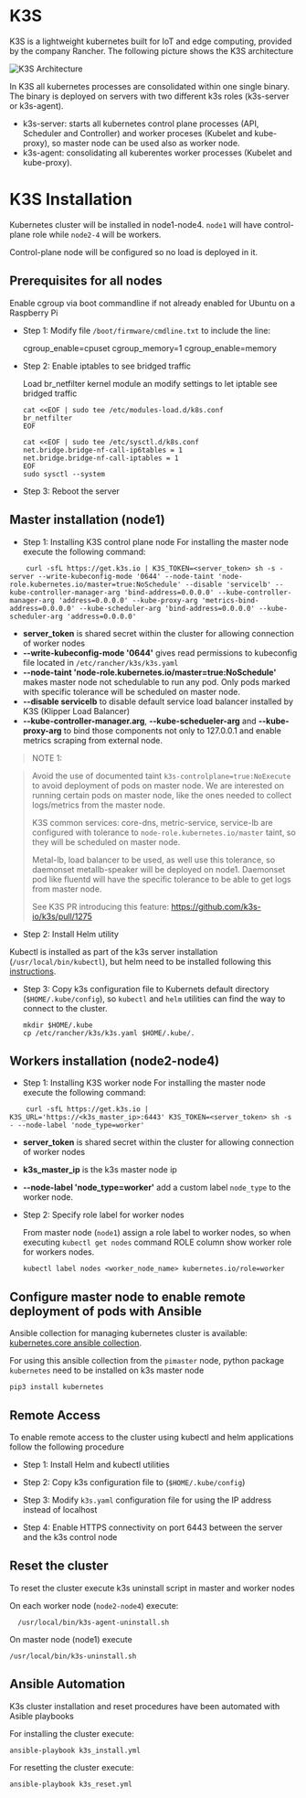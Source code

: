 # K3S

K3S is a lightweight kubernetes built for IoT and edge computing, provided by the company Rancher. The following picture shows the K3S architecture

![K3S Architecture](images/how-it-works-k3s-revised.svg)

In K3S all kubernetes processes are consolidated within one single binary. The binary is deployed on servers with two different k3s roles (k3s-server or k3s-agent).

- k3s-server: starts all kubernetes control plane processes (API, Scheduler and Controller) and worker proceses (Kubelet and kube-proxy), so master node can be used also as worker node.
- k3s-agent: consolidating all kuberentes worker processes (Kubelet and kube-proxy).

# K3S Installation

Kubernetes cluster will be installed in node1-node4. `node1` will have control-plane role while `node2-4` will be workers.

Control-plane node will be configured so no load is deployed in it.

## Prerequisites for all nodes

Enable cgroup via boot commandline if not already enabled for Ubuntu on a Raspberry Pi

- Step 1: Modify file `/boot/firmware/cmdline.txt` to include the line:

    cgroup_enable=cpuset cgroup_memory=1 cgroup_enable=memory

- Step 2: Enable iptables to see bridged traffic

    Load br_netfilter kernel module an modify settings to let iptable see bridged traffic

    ```shell
    cat <<EOF | sudo tee /etc/modules-load.d/k8s.conf
    br_netfilter
    EOF
    
    cat <<EOF | sudo tee /etc/sysctl.d/k8s.conf
    net.bridge.bridge-nf-call-ip6tables = 1
    net.bridge.bridge-nf-call-iptables = 1
    EOF
    sudo sysctl --system
    ```
- Step 3: Reboot the server


## Master installation (node1)

- Step 1: Installing K3S control plane node
    For installing the master node execute the following command:
```
    curl -sfL https://get.k3s.io | K3S_TOKEN=<server_token> sh -s - server --write-kubeconfig-mode '0644' --node-taint 'node-role.kubernetes.io/master=true:NoSchedule' --disable 'servicelb' --kube-controller-manager-arg 'bind-address=0.0.0.0' --kube-controller-manager-arg 'address=0.0.0.0' --kube-proxy-arg 'metrics-bind-address=0.0.0.0' --kube-scheduler-arg 'bind-address=0.0.0.0' --kube-scheduler-arg 'address=0.0.0.0'
```
- **server_token** is shared secret within the cluster for allowing connection of worker nodes
- **--write-kubeconfig-mode '0644'** gives read permissions to kubeconfig file located in `/etc/rancher/k3s/k3s.yaml`
- **--node-taint 'node-role.kubernetes.io/master=true:NoSchedule'** makes master node not schedulable to run any pod. Only pods marked with specific tolerance will be scheduled on master node. 
- **--disable servicelb** to disable default service load balancer installed by K3S (Klipper Load Balancer)
- **--kube-controller-manager.arg**, **--kube-schedueler-arg** and **--kube-proxy-arg** to bind those components not only to 127.0.0.1 and enable metrics scraping from external node.


> NOTE 1: 

> Avoid the use of documented taint `k3s-controlplane=true:NoExecute` to avoid deployment of pods on master node. We are interested on running certain pods on master node, like the ones needed to collect logs/metrics from the master node.
>
> K3S common services: core-dns, metric-service, service-lb are configured with tolerance to `node-role.kubernetes.io/master` taint, so they will be scheduled on master node.
>
> Metal-lb, load balancer to be used, as well use this tolerance, so daemonset metallb-speaker will be deployed on node1. Daemonset pod like fluentd will have the specific tolerance to be able to get logs from master node.
> 
> See K3S PR introducing this feature: https://github.com/k3s-io/k3s/pull/1275 


- Step 2: Install Helm utility

Kubectl is installed as part of the k3s server installation (`/usr/local/bin/kubectl`), but helm need to be installed following this [instructions](https://helm.sh/docs/intro/install/).


- Step 3: Copy k3s configuration file to Kubernets default directory (`$HOME/.kube/config`), so `kubectl` and `helm` utilities can find the way to connect to the cluster.

   ```shell
   mkdir $HOME/.kube
   cp /etc/rancher/k3s/k3s.yaml $HOME/.kube/.
   ```

## Workers installation (node2-node4)

- Step 1: Installing K3S worker node
    For installing the master node execute the following command:
```
    curl -sfL https://get.k3s.io | K3S_URL='https://<k3s_master_ip>:6443' K3S_TOKEN=<server_token> sh -s - --node-label 'node_type=worker'
```
- **server_token** is shared secret within the cluster for allowing connection of worker nodes
- **k3s_master_ip** is the k3s master node ip
- **--node-label 'node_type=worker'** add a custom label `node_type` to the worker node.

- Step 2: Specify role label for worker nodes

  From master node (`node1`) assign a role label to worker nodes, so when executing `kubectl get nodes` command ROLE column show worker role for workers nodes.

  ```
  kubectl label nodes <worker_node_name> kubernetes.io/role=worker
  ```

## Configure master node to enable remote deployment of pods with Ansible

Ansible collection for managing kubernetes cluster is available: [kubernetes.core ansible collection](https://github.com/ansible-collections/kubernetes.core).

For using this ansible collection from the `pimaster` node, python package `kubernetes` need to be installed on k3s master node

    pip3 install kubernetes


## Remote Access

To enable remote access to the cluster using kubectl and helm applications follow the following procedure

- Step 1:  Install Helm and kubectl utilities

- Step 2: Copy k3s configuration file to (`$HOME/.kube/config`)

- Step 3: Modify `k3s.yaml` configuration file for using the IP address instead of localhost

- Step 4: Enable HTTPS connectivity on port 6443 between the server and the k3s control node


## Reset the cluster

To reset the cluster execute k3s uninstall script in master and worker nodes

On each worker node (`node2-node4`) execute:

```
  /usr/local/bin/k3s-agent-uninstall.sh
```
On master node (node1) execute

```
/usr/local/bin/k3s-uninstall.sh
```

## Ansible Automation

K3s cluster installation and reset procedures have been automated with Asible playbooks

For installing the cluster execute: 
```
ansible-playbook k3s_install.yml
```

For resetting the cluster execute:
```
ansible-playbook k3s_reset.yml
```